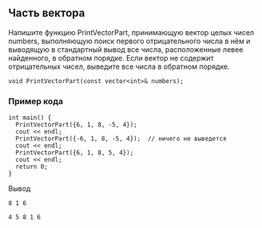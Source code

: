 Часть вектора
-------------

Напишите функцию PrintVectorPart, принимающую вектор целых чисел numbers,
выполняющую поиск первого отрицательного числа в нём и выводящую в стандартный
вывод все числа, расположенные левее найденного, в обратном порядке. Если вектор
не содержит отрицательных чисел, выведите все числа в обратном порядке.

~~~~~~~~~~~~~~~~~~~~~~~~~~~~~~~~~~~~~~~~~~~~~~~~~~~~~~~~~~~~~~~~~~~~~~~~~~~~~~~~
void PrintVectorPart(const vector<int>& numbers);
~~~~~~~~~~~~~~~~~~~~~~~~~~~~~~~~~~~~~~~~~~~~~~~~~~~~~~~~~~~~~~~~~~~~~~~~~~~~~~~~

### Пример кода

~~~~~~~~~~~~~~~~~~~~~~~~~~~~~~~~~~~~~~~~~~~~~~~~~~~~~~~~~~~~~~~~~~~~~~~~~~~~~~~~
int main() {
  PrintVectorPart({6, 1, 8, -5, 4});
  cout << endl;
  PrintVectorPart({-6, 1, 8, -5, 4});  // ничего не выведется
  cout << endl;
  PrintVectorPart({6, 1, 8, 5, 4});
  cout << endl;
  return 0;
}
~~~~~~~~~~~~~~~~~~~~~~~~~~~~~~~~~~~~~~~~~~~~~~~~~~~~~~~~~~~~~~~~~~~~~~~~~~~~~~~~

Вывод

~~~~~~~~~~~~~~~~~~~~~~~~~~~~~~~~~~~~~~~~~~~~~~~~~~~~~~~~~~~~~~~~~~~~~~~~~~~~~~~~
8 1 6

4 5 8 1 6
~~~~~~~~~~~~~~~~~~~~~~~~~~~~~~~~~~~~~~~~~~~~~~~~~~~~~~~~~~~~~~~~~~~~~~~~~~~~~~~~
